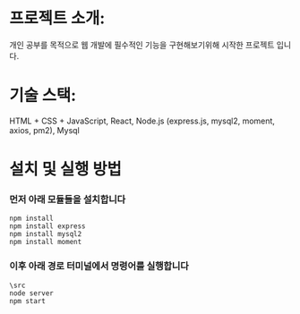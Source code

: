 # 프로젝트 소개:

개인 공부를 목적으로 웹 개발에 필수적인 기능을 구현해보기위해 시작한 프로젝트 입니다.

# 기술 스택:

HTML + CSS + JavaScript, React, Node.js (express.js, mysql2, moment, axios, pm2), Mysql

# 설치 및 실행 방법
### 먼저 아래 모듈들을 설치합니다
```
npm install  
npm install express  
npm install mysql2  
npm install moment
```

### 이후 아래 경로 터미널에서 명령어를 실행합니다
```
\src
node server
npm start
```
